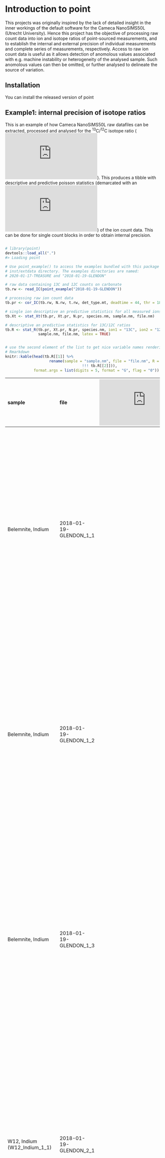 
<!--  use the --webtex argument in the YAML to render equations -->

# Introduction to point

<!-- badges: start -->

<!-- badges: end -->

This projects was originally inspired by the lack of detailed insight in
the inner workings of the default software for the Cameca NanoSIMS50L
(Utrecht University). Hence this project has the objective of processing
raw count data into ion and isotope ratios of point-sourced
measurements, and to establish the internal and external precision of
individual measurements and complete series of measurements,
respectively. Access to raw ion count data is useful as it allows
detection of anomolous values associated with e.g. machine instability
or heterogeneity of the analysed sample. Such anomolous values can then
be omitted, or further analysed to delineate the source of variation.

## Installation

You can install the released version of point

<!-- ``` r -->

<!-- install.packages("point") -->

<!-- ``` -->

## Example1: internal precision of isotope ratios

This is an example of how Cameca NanoSIMS50L raw datafiles can be
extracted, processed and analysed for the <sup>13</sup>C/<sup>12</sup>C
isotope ratio (![R](https://latex.codecogs.com/png.latex?R "R")). This
produces a tibble with descriptive and predictive poisson statistics
(demarcated with an
![\\\\\\hat{\\\\\\phantom{,}}](https://latex.codecogs.com/png.latex?%5C%5C%5Chat%7B%5C%5C%5Cphantom%7B%2C%7D%7D
"\\\\\\hat{\\\\\\phantom{,}}")) of the ion count data. This can be done
for single count blocks in order to obtain internal precision.

``` r

# library(point)
devtools::load_all(".")
#> Loading point

# Use point_example() to access the examples bundled with this package in the
# inst/extdata directory. The examples directories are named:
# 2020-01-17-TREASURE and "2018-01-19-GLENDON"

# raw data containing 13C and 12C counts on carbonate
tb.rw <- read_IC(point_example("2018-01-19-GLENDON"))

# processing raw ion count data
tb.pr <- cor_IC(tb.rw, N.rw, t.rw, det_type.mt, deadtime = 44, thr = 180)

# single ion descriptive an predictive statistics for all measured ions
tb.Xt <- stat_Xt(tb.pr, Xt.pr, N.pr, species.nm, sample.nm, file.nm)

# descriptive an predictive statistics for 13C/12C ratios
tb.R <- stat_R(tb.pr, Xt.pr, N.pr, species.nm, ion1 = "13C", ion2 = "12C", 
               sample.nm, file.nm, latex = TRUE)


# use the second element of the list to get nice variable names rendering in 
# Rmarkdown
knitr::kable(head(tb.R[[1]] %>% 
                    rename(sample = "sample.nm", file = "file.nm", R = "R.nm", 
                                   !!! tb.R[[2]])),
             format.args = list(digits = 5, format = "G", flag = "0")) 
```

| sample                           | file                     | ![n](https://latex.codecogs.com/png.latex?n "n") | ![\\bar{R}](https://latex.codecogs.com/png.latex?%5Cbar%7BR%7D "\\bar{R}") | ![r](https://latex.codecogs.com/png.latex?r "r") | ![s\_{R}](https://latex.codecogs.com/png.latex?s_%7BR%7D "s_{R}") | ![\\epsilon\_{R} \\, (\\text{‰})](https://latex.codecogs.com/png.latex?%5Cepsilon_%7BR%7D%20%5C%2C%20%28%5Ctext%7B%E2%80%B0%7D%29 "\\epsilon_{R} \\, (\\text{‰})") | ![s\_{\\bar{R}}](https://latex.codecogs.com/png.latex?s_%7B%5Cbar%7BR%7D%7D "s_{\\bar{R}}") | ![\\epsilon\_{\\bar{R}} \\, (\\text{‰})](https://latex.codecogs.com/png.latex?%5Cepsilon_%7B%5Cbar%7BR%7D%7D%20%5C%2C%20%28%5Ctext%7B%E2%80%B0%7D%29 "\\epsilon_{\\bar{R}} \\, (\\text{‰})") | ![\\hat{s}\_{R}](https://latex.codecogs.com/png.latex?%5Chat%7Bs%7D_%7BR%7D "\\hat{s}_{R}") | ![\\hat{\\epsilon}\_{R} \\, (\\text{‰})](https://latex.codecogs.com/png.latex?%5Chat%7B%5Cepsilon%7D_%7BR%7D%20%5C%2C%20%28%5Ctext%7B%E2%80%B0%7D%29 "\\hat{\\epsilon}_{R} \\, (\\text{‰})") | ![\\hat{s}\_{\\bar{R}}](https://latex.codecogs.com/png.latex?%5Chat%7Bs%7D_%7B%5Cbar%7BR%7D%7D "\\hat{s}_{\\bar{R}}") | ![\\hat{\\epsilon}\_{\\bar{R}} \\, (\\text{‰})](https://latex.codecogs.com/png.latex?%5Chat%7B%5Cepsilon%7D_%7B%5Cbar%7BR%7D%7D%20%5C%2C%20%28%5Ctext%7B%E2%80%B0%7D%29 "\\hat{\\epsilon}_{\\bar{R}} \\, (\\text{‰})") | ![\\chi^{2}](https://latex.codecogs.com/png.latex?%5Cchi%5E%7B2%7D "\\chi^{2}") | R                                                                                                                                                                                                                                                                                                                                                   |
| :------------------------------- | :----------------------- | -----------------------------------------------: | -------------------------------------------------------------------------: | -----------------------------------------------: | ----------------------------------------------------------------: | -----------------------------------------------------------------------------------------------------------------------------------------------------------------: | ------------------------------------------------------------------------------------------: | -------------------------------------------------------------------------------------------------------------------------------------------------------------------------------------------: | ------------------------------------------------------------------------------------------: | -------------------------------------------------------------------------------------------------------------------------------------------------------------------------------------------: | --------------------------------------------------------------------------------------------------------------------: | ---------------------------------------------------------------------------------------------------------------------------------------------------------------------------------------------------------------------: | ------------------------------------------------------------------------------: | :-------------------------------------------------------------------------------------------------------------------------------------------------------------------------------------------------------------------------------------------------------------------------------------------------------------------------------------------------- |
| Belemnite, Indium                | 2018-01-19-GLENDON\_1\_1 |                                             3900 |                                                                   0.010906 |                                          0.67778 |                                                         0.0010140 |                                                                                                                                                             92.969 |                                                                                    1.62e-05 |                                                                                                                                                                                       1.4887 |                                                                                   0.0010117 |                                                                                                                                                                                       92.766 |                                                                                                              1.62e-05 |                                                                                                                                                                                                                 1.4854 |                                                                         1.00438 | ![\\phantom{,}^{13}](https://latex.codecogs.com/png.latex?%5Cphantom%7B%2C%7D%5E%7B13%7D "\\phantom{,}^{13}")C![\_{}](https://latex.codecogs.com/png.latex?_%7B%7D "_{}")/![\\phantom{,}^{12}](https://latex.codecogs.com/png.latex?%5Cphantom%7B%2C%7D%5E%7B12%7D "\\phantom{,}^{12}")C![\_{}](https://latex.codecogs.com/png.latex?_%7B%7D "_{}") |
| Belemnite, Indium                | 2018-01-19-GLENDON\_1\_2 |                                             3900 |                                                                   0.010928 |                                          0.72679 |                                                         0.0007739 |                                                                                                                                                             70.814 |                                                                                    1.24e-05 |                                                                                                                                                                                       1.1339 |                                                                                   0.0007661 |                                                                                                                                                                                       70.109 |                                                                                                              1.23e-05 |                                                                                                                                                                                                                 1.1226 |                                                                         1.02022 | ![\\phantom{,}^{13}](https://latex.codecogs.com/png.latex?%5Cphantom%7B%2C%7D%5E%7B13%7D "\\phantom{,}^{13}")C![\_{}](https://latex.codecogs.com/png.latex?_%7B%7D "_{}")/![\\phantom{,}^{12}](https://latex.codecogs.com/png.latex?%5Cphantom%7B%2C%7D%5E%7B12%7D "\\phantom{,}^{12}")C![\_{}](https://latex.codecogs.com/png.latex?_%7B%7D "_{}") |
| Belemnite, Indium                | 2018-01-19-GLENDON\_1\_3 |                                             3900 |                                                                   0.011001 |                                          0.56653 |                                                         0.0007317 |                                                                                                                                                             66.511 |                                                                                    1.17e-05 |                                                                                                                                                                                       1.0650 |                                                                                   0.0007210 |                                                                                                                                                                                       65.545 |                                                                                                              1.15e-05 |                                                                                                                                                                                                                 1.0496 |                                                                         1.02971 | ![\\phantom{,}^{13}](https://latex.codecogs.com/png.latex?%5Cphantom%7B%2C%7D%5E%7B13%7D "\\phantom{,}^{13}")C![\_{}](https://latex.codecogs.com/png.latex?_%7B%7D "_{}")/![\\phantom{,}^{12}](https://latex.codecogs.com/png.latex?%5Cphantom%7B%2C%7D%5E%7B12%7D "\\phantom{,}^{12}")C![\_{}](https://latex.codecogs.com/png.latex?_%7B%7D "_{}") |
| W12, Indium (W12\_Indium\_1\_1)  | 2018-01-19-GLENDON\_2\_1 |                                             4000 |                                                                   0.010729 |                                          0.96154 |                                                         0.0007564 |                                                                                                                                                             70.499 |                                                                                    1.20e-05 |                                                                                                                                                                                       1.1147 |                                                                                   0.0007565 |                                                                                                                                                                                       70.512 |                                                                                                              1.20e-05 |                                                                                                                                                                                                                 1.1149 |                                                                         0.99964 | ![\\phantom{,}^{13}](https://latex.codecogs.com/png.latex?%5Cphantom%7B%2C%7D%5E%7B13%7D "\\phantom{,}^{13}")C![\_{}](https://latex.codecogs.com/png.latex?_%7B%7D "_{}")/![\\phantom{,}^{12}](https://latex.codecogs.com/png.latex?%5Cphantom%7B%2C%7D%5E%7B12%7D "\\phantom{,}^{12}")C![\_{}](https://latex.codecogs.com/png.latex?_%7B%7D "_{}") |
| W12, Indium (W12\_Indium\_1\_10) | 2018-01-19-GLENDON\_3\_1 |                                             4000 |                                                                   0.010868 |                                          0.95873 |                                                         0.0009103 |                                                                                                                                                             83.757 |                                                                                    1.44e-05 |                                                                                                                                                                                       1.3243 |                                                                                   0.0009124 |                                                                                                                                                                                       83.953 |                                                                                                              1.44e-05 |                                                                                                                                                                                                                 1.3274 |                                                                         0.99532 | ![\\phantom{,}^{13}](https://latex.codecogs.com/png.latex?%5Cphantom%7B%2C%7D%5E%7B13%7D "\\phantom{,}^{13}")C![\_{}](https://latex.codecogs.com/png.latex?_%7B%7D "_{}")/![\\phantom{,}^{12}](https://latex.codecogs.com/png.latex?%5Cphantom%7B%2C%7D%5E%7B12%7D "\\phantom{,}^{12}")C![\_{}](https://latex.codecogs.com/png.latex?_%7B%7D "_{}") |
| W12, Indium (W12\_Indium\_1\_11) | 2018-01-19-GLENDON\_3\_2 |                                             4000 |                                                                   0.010708 |                                          0.93340 |                                                         0.0007287 |                                                                                                                                                             68.052 |                                                                                    1.15e-05 |                                                                                                                                                                                       1.0760 |                                                                                   0.0007198 |                                                                                                                                                                                       67.215 |                                                                                                              1.14e-05 |                                                                                                                                                                                                                 1.0628 |                                                                         1.02508 | ![\\phantom{,}^{13}](https://latex.codecogs.com/png.latex?%5Cphantom%7B%2C%7D%5E%7B13%7D "\\phantom{,}^{13}")C![\_{}](https://latex.codecogs.com/png.latex?_%7B%7D "_{}")/![\\phantom{,}^{12}](https://latex.codecogs.com/png.latex?%5Cphantom%7B%2C%7D%5E%7B12%7D "\\phantom{,}^{12}")C![\_{}](https://latex.codecogs.com/png.latex?_%7B%7D "_{}") |

## Example 2: external precision of isotope ratios

To calculate the external reproducibility of isotope ratios one needs to
use the total ion count of one block and the block count rate. The
latter is equivalent to the mean ion count rate, which was already
calculated with the function `stat_Xt`.

``` r
# For this particular run a belemnite was used as reference material. 
tb.R.ext  <- stat_R(tb.Xt, 
                    Xt = M_Xt.pr, 
                    N = Ntot_Xt.pr, 
                    species = species.nm, 
                    ion1 = "13C", 
                    ion2 = "12C",  
                    sample.nm, 
                    latex = TRUE)

knitr::kable(head(tb.R.ext[[1]]  %>% 
                    filter(str_detect(sample.nm, "Belemnite")) %>% 
                    rename(sample = "sample.nm", R = "R.nm", 
                                   !!! tb.R.ext[[2]])),
              format.args = list(digits = 5, format = "G", flag = "0")) 
```

| sample            | ![n](https://latex.codecogs.com/png.latex?n "n") | ![\\bar{R}](https://latex.codecogs.com/png.latex?%5Cbar%7BR%7D "\\bar{R}") | ![r](https://latex.codecogs.com/png.latex?r "r") | ![s\_{R}](https://latex.codecogs.com/png.latex?s_%7BR%7D "s_{R}") | ![\\epsilon\_{R} \\, (\\text{‰})](https://latex.codecogs.com/png.latex?%5Cepsilon_%7BR%7D%20%5C%2C%20%28%5Ctext%7B%E2%80%B0%7D%29 "\\epsilon_{R} \\, (\\text{‰})") | ![s\_{\\bar{R}}](https://latex.codecogs.com/png.latex?s_%7B%5Cbar%7BR%7D%7D "s_{\\bar{R}}") | ![\\epsilon\_{\\bar{R}} \\, (\\text{‰})](https://latex.codecogs.com/png.latex?%5Cepsilon_%7B%5Cbar%7BR%7D%7D%20%5C%2C%20%28%5Ctext%7B%E2%80%B0%7D%29 "\\epsilon_{\\bar{R}} \\, (\\text{‰})") | ![\\hat{s}\_{R}](https://latex.codecogs.com/png.latex?%5Chat%7Bs%7D_%7BR%7D "\\hat{s}_{R}") | ![\\hat{\\epsilon}\_{R} \\, (\\text{‰})](https://latex.codecogs.com/png.latex?%5Chat%7B%5Cepsilon%7D_%7BR%7D%20%5C%2C%20%28%5Ctext%7B%E2%80%B0%7D%29 "\\hat{\\epsilon}_{R} \\, (\\text{‰})") | ![\\hat{s}\_{\\bar{R}}](https://latex.codecogs.com/png.latex?%5Chat%7Bs%7D_%7B%5Cbar%7BR%7D%7D "\\hat{s}_{\\bar{R}}") | ![\\hat{\\epsilon}\_{\\bar{R}} \\, (\\text{‰})](https://latex.codecogs.com/png.latex?%5Chat%7B%5Cepsilon%7D_%7B%5Cbar%7BR%7D%7D%20%5C%2C%20%28%5Ctext%7B%E2%80%B0%7D%29 "\\hat{\\epsilon}_{\\bar{R}} \\, (\\text{‰})") | ![\\chi^{2}](https://latex.codecogs.com/png.latex?%5Cchi%5E%7B2%7D "\\chi^{2}") | R                                                                                                                                                                                                                                                                                                                                                   |
| :---------------- | -----------------------------------------------: | -------------------------------------------------------------------------: | -----------------------------------------------: | ----------------------------------------------------------------: | -----------------------------------------------------------------------------------------------------------------------------------------------------------------: | ------------------------------------------------------------------------------------------: | -------------------------------------------------------------------------------------------------------------------------------------------------------------------------------------------: | ------------------------------------------------------------------------------------------: | -------------------------------------------------------------------------------------------------------------------------------------------------------------------------------------------: | --------------------------------------------------------------------------------------------------------------------: | ---------------------------------------------------------------------------------------------------------------------------------------------------------------------------------------------------------------------: | ------------------------------------------------------------------------------: | :-------------------------------------------------------------------------------------------------------------------------------------------------------------------------------------------------------------------------------------------------------------------------------------------------------------------------------------------------- |
| Belemnite, Indium |                                                3 |                                                                   0.010954 |                                          0.99995 |                                                          5.09e-05 |                                                                                                                                                             4.6445 |                                                                                    2.94e-05 |                                                                                                                                                                                       2.6815 |                                                                                    1.29e-05 |                                                                                                                                                                                         1.18 |                                                                                                               7.5e-06 |                                                                                                                                                                                                                0.68129 |                                                                          15.491 | ![\\phantom{,}^{13}](https://latex.codecogs.com/png.latex?%5Cphantom%7B%2C%7D%5E%7B13%7D "\\phantom{,}^{13}")C![\_{}](https://latex.codecogs.com/png.latex?_%7B%7D "_{}")/![\\phantom{,}^{12}](https://latex.codecogs.com/png.latex?%5Cphantom%7B%2C%7D%5E%7B12%7D "\\phantom{,}^{12}")C![\_{}](https://latex.codecogs.com/png.latex?_%7B%7D "_{}") |

For more detailed information about reading raw ion count data use
`vignette("IC-read")`; processing ion count data `vignette("IC-read")`;
and for statistical test concerning ion count precision
`vignette("IC-precision")`.
